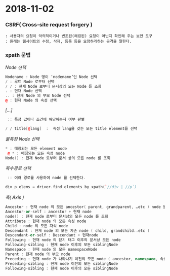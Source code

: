 # 2018-11-02



### CSRF( Cross-site request forgery )
	: 사용자의 요청이 악의적이거나 변조된(해킹된) 요청이 아닌지 확인해 주는 보안 도구
	: 원래는 웹사이트의 수정, 삭제, 등록 등을 요청하게하는 공격을 말한다.

### xpath 문법

*Node 선택*
```cpp
Nodename : Node 명이 ‘nodename’인 Node 선택
/ : 루트 Node 로부터 선택
/ / : 현재 Node 로부터 문서상의 모든 Node 를 조회
. : 현재 Node 선택
.. : 현재 Node 의 부모 Node 선택
@ : 현재 Node 의 속성 선택
```

*[…]*
```cpp
 :: 특정 값이나 조건에 해당하는지 여부 판별

/ / title[@lang]  :  속성 lang을 갖는 모든 title element를 선택
```

*불특정 Node 선택*
```cpp
* : 매칭되는 모든 element node
 @ * : 매칭되는 모든 속성 node
Node() : 현재 Node 로부터 문서 상의 모든 node 를 조회
```

*복수경로 선택*
```cpp
 :: 여러 경로를 사용하여 node 를 선택한다.

div_p_elems = driver.find_elements_by_xpath(`//div | //p`)
```

*축( Axis )*
```cpp
Ancestor : 현재 node 의 모든 ancestor( parent, grandparent, …etc ) node 들을 선택
Ancestor-or-self : ancestor + 현재 node
node() : 현재 node 로부터 문서상의 모든 node 를 조회
Attribute : 현재 node 의 모든 속성 node
Child : node 의 모든 자식 node
Descendant : 현재 node 의 모든 자손 node ( child, grandchild..etc )
Descendant-or-self : Descendant + 현재node
Following : 현재 node 의 닫기 태그 이후의 문서상 모든 node
Following-sibling : 현재 node 이후의 모든 siblingNode
Namespace : 현재 node 의 모든 namespaceNode
Parent : 현재 node 의 부모 node
Preceding : 현재 node 가 나타나기 이전의 모든 node ( ancestor, namespace, 속성 node 제외 )
Preceding-sibling : 현재 node 이전의 모든 siblingNode
Following-sibling : 현재 node 이후의 모든 siblingNode
```
